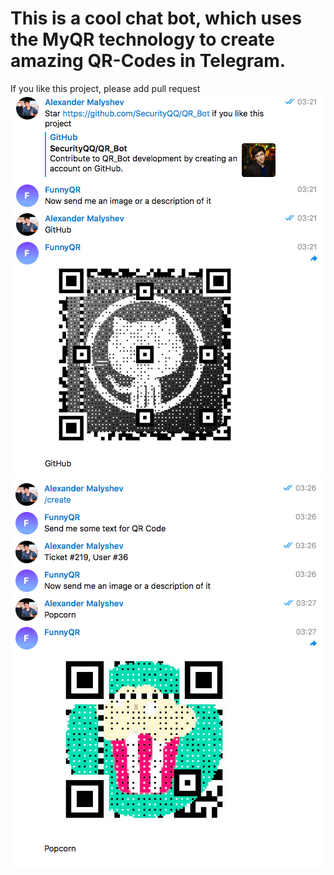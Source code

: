 # This is a cool chat bot, which uses the MyQR technology to create amazing QR-Codes in Telegram.
If you like this project, please add pull request
![Example 1](https://github.com/SecurityQQ/QR_Bot/blob/master/example1.png?raw=true) ![Example 2](https://github.com/SecurityQQ/QR_Bot/blob/master/example2.png?raw=true)
